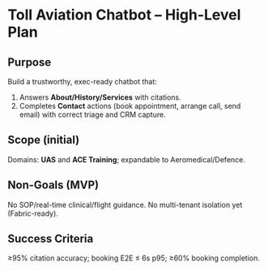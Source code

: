 # Toll Aviation Chatbot – High-Level Plan

## Purpose
Build a trustworthy, exec-ready chatbot that:
1) Answers **About/History/Services** with citations.
2) Completes **Contact** actions (book appointment, arrange call, send email) with correct triage and CRM capture.

## Scope (initial)
Domains: **UAS** and **ACE Training**; expandable to Aeromedical/Defence.

## Non-Goals (MVP)
No SOP/real-time clinical/flight guidance. No multi-tenant isolation yet (Fabric-ready).

## Success Criteria
≥95% citation accuracy; booking E2E ≤ 6s p95; ≥60% booking completion.
